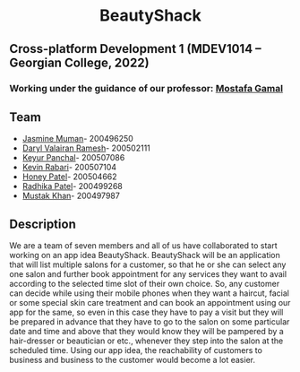<div align="center">
    <h1>BeautyShack</h1>
</div>

<div>
    <h2> Cross-platform Development 1 (MDEV1014 – Georgian College, 2022)</h2>
    <h3> Working under the guidance of our professor: <a href="mailto:mostafa.gamal@georgiancollege.ca" target="_blank">Mostafa Gamal</a> </h3>
        
</div>

<div>
    <h2> Team </h2>
    <ul>
        <li> <a href="mailto:200496250@student.georgianc.on.ca" target="_blank">Jasmine Muman</a>- 200496250 </li>
        <li> <a href="mailto:200502111@student.georgianc.on.ca" target="_blank">Daryl Valairan Ramesh</a>- 200502111 </li>
        <li> <a href="mailto:200507086@student.georgianc.on.ca" target="_blank">Keyur Panchal</a>- 200507086 </li>
        <li> <a href="mailto:200507104@student.georgianc.on.ca" target="_blank">Kevin Rabari</a>- 200507104 </li>
        <li> <a href="mailto:200504662@student.georgianc.on.ca" target="_blank">Honey Patel</a>- 200504662 </li>
        <li> <a href="mailto:200499268@student.georgianc.on.ca" target="_blank">Radhika Patel</a>- 200499268 </li>
        <li> <a href="mailto:200497987@student.georgianc.on.ca" target="_blank">Mustak Khan</a>- 200497987 </li>
    </ul>
</div>

<div>
    <h2> Description </h2>
    <p>We are a team of seven members and all of us have collaborated to start working on an app idea BeautyShack. BeautyShack will be an application that will list multiple salons for a customer, so that he or she can select any one salon and further book appointment for any services they want to avail according to the selected time slot of their own choice. So, any customer can decide while using their mobile phones when they want a haircut, facial or some special skin care treatment and can book an appointment using our app for the same, so even in this case they have to pay a visit but they will be prepared in advance that they have to go to the salon on some particular date and time and above that they would know they will be pampered by a hair-dresser or beautician or etc., whenever they step into the salon at the scheduled time. Using our app idea, the reachability of customers to business and business to the customer would become a lot easier.</p>
</div>
